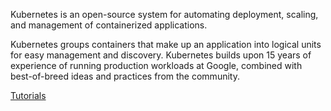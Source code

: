 Kubernetes is an open-source system for automating deployment, scaling, and management of containerized applications.

Kubernetes groups containers that make up an application into logical units for easy management and discovery. Kubernetes builds upon 15 years of experience of running production workloads at Google, combined with best-of-breed ideas and practices from the community.

[Tutorials](https://kubernetes.io/docs/tutorials/)